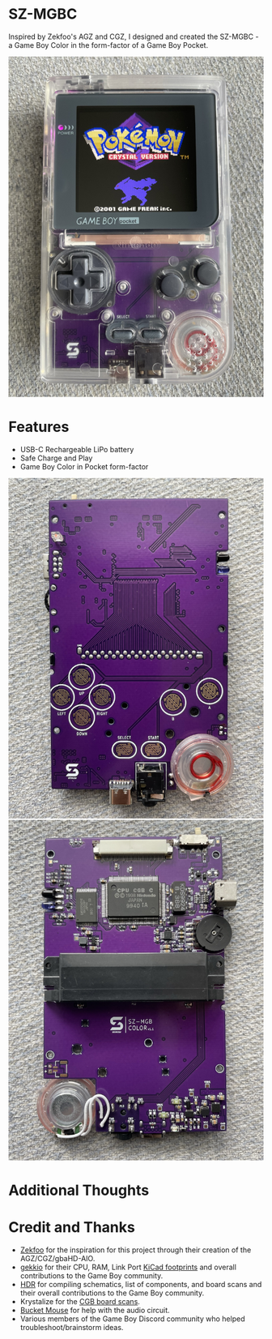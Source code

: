 # SZ-MGBC
Inspired by Zekfoo's AGZ and CGZ, I designed and created the SZ-MGBC - a Game Boy Color in the form-factor of a Game Boy Pocket.

![](images/sz-mgbc_complete.JPEG)

# Features
- USB-C Rechargeable LiPo battery
- Safe Charge and Play
- Game Boy Color in Pocket form-factor

![](images/pcb_front.JPEG)
![](images/pcb_back.JPEG)

# Additional Thoughts


# Credit and Thanks

- [Zekfoo](https://github.com/Zekfoo) for the inspiration for this project through their creation of the AGZ/CGZ/gbaHD-AIO.
- [gekkio](https://gekkio.fi/) for their CPU, RAM, Link Port [KiCad footprints](https://github.com/Gekkio/gekkio-kicad-libs) and overall contributions to the Game Boy community.
- [HDR](https://martinrefseth.com/) for compiling schematics, list of components, and board scans and their overall contributions to the Game Boy community.
- Krystalize for the [CGB board scans](https://nintenfo.github.io/repository/systems/GBC/documentation/schematics/).
- [Bucket Mouse](https://mousebitelabs.com/) for help with the audio circuit.
- Various members of the Game Boy Discord community who helped troubleshoot/brainstorm ideas.
